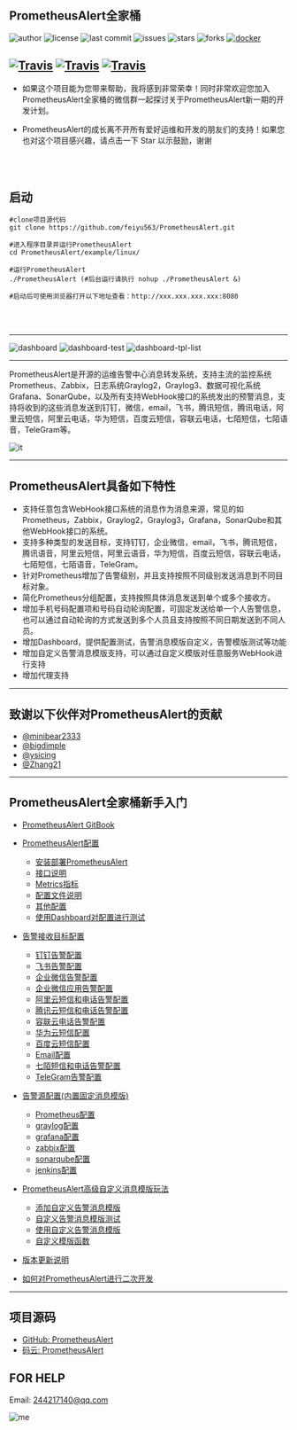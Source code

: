 ## PrometheusAlert全家桶

![author](https://img.shields.io/badge/author-jikun.zhang-blueviolet.svg)
![license](https://img.shields.io/github/license/feiyu563/PrometheusAlert.svg)
![last commit](https://img.shields.io/github/last-commit/feiyu563/PrometheusAlert.svg)
![issues](https://img.shields.io/github/issues/feiyu563/PrometheusAlert.svg)
![stars](https://img.shields.io/github/stars/feiyu563/PrometheusAlert.svg)
![forks](https://img.shields.io/github/forks/feiyu563/PrometheusAlert.svg)
[![docker](https://img.shields.io/docker/pulls/feiyu563/prometheus-alert.svg)](https://hub.docker.com/r/feiyu563/prometheus-alert)

[![Travis](https://img.shields.io/badge/language-Go-green.svg)]()
[![Travis](https://img.shields.io/badge/language-JavaScript-yellow.svg)]()
[![Travis](https://img.shields.io/badge/language-Shell-blue.svg)]()
-----------------
* 如果这个项目能为您带来帮助，我将感到非常荣幸！同时非常欢迎您加入PrometheusAlert全家桶的微信群一起探讨关于PrometheusAlert新一期的开发计划。

* PrometheusAlert的成长离不开所有爱好运维和开发的朋友们的支持！如果您也对这个项目感兴趣，请点击一下 Star 以示鼓励，谢谢


<br>
<br>

## 启动

```
#clone项目源代码
git clone https://github.com/feiyu563/PrometheusAlert.git

#进入程序目录并运行PrometheusAlert
cd PrometheusAlert/example/linux/

#运行PrometheusAlert
./PrometheusAlert (#后台运行请执行 nohup ./PrometheusAlert &)

#启动后可使用浏览器打开以下地址查看：http://xxx.xxx.xxx.xxx:8080
```


<br>
<br>

-----------------

![dashboard](https://gitee.com/feiyu563/PrometheusAlert/raw/master/doc/dashboard.png)
![dashboard-test](https://gitee.com/feiyu563/PrometheusAlert/raw/master/doc/dashboard-test.png)
![dashboard-tpl-list](https://gitee.com/feiyu563/PrometheusAlert/raw/master/doc/dashboard-tpl-list.png)

-----------------

PrometheusAlert是开源的运维告警中心消息转发系统，支持主流的监控系统Prometheus、Zabbix，日志系统Graylog2，Graylog3、数据可视化系统Grafana、SonarQube，以及所有支持WebHook接口的系统发出的预警消息，支持将收到的这些消息发送到钉钉，微信，email，飞书，腾讯短信，腾讯电话，阿里云短信，阿里云电话，华为短信，百度云短信，容联云电话，七陌短信，七陌语音，TeleGram等。

![it](https://gitee.com/feiyu563/PrometheusAlert/raw/master/doc/it.png)

--------------------------------------

PrometheusAlert具备如下特性
---------------------

 - 支持任意包含WebHook接口系统的消息作为消息来源，常见的如Prometheus，Zabbix，Graylog2，Graylog3，Grafana，SonarQube和其他WebHook接口的系统。
 - 支持多种类型的发送目标，支持钉钉，企业微信，email，飞书，腾讯短信，腾讯语音，阿里云短信，阿里云语音，华为短信，百度云短信，容联云电话，七陌短信，七陌语音，TeleGram。
 - 针对Prometheus增加了告警级别，并且支持按照不同级别发送消息到不同目标对象。
 - 简化Prometheus分组配置，支持按照具体消息发送到单个或多个接收方。
 - 增加手机号码配置项和号码自动轮询配置，可固定发送给单一个人告警信息，也可以通过自动轮询的方式发送到多个人员且支持按照不同日期发送到不同人员。
 - 增加Dashboard，提供配置测试，告警消息模版自定义，告警模版测试等功能
 - 增加自定义告警消息模版支持，可以通过自定义模版对任意服务WebHook进行支持
 - 增加代理支持
 
---------------------

致谢以下伙伴对PrometheusAlert的贡献
---------------------
 - [@minibear2333](https://github.com/minibear2333)
 - [@bigdimple](https://github.com/bigdimple)
 - [@ysicing](https://github.com/ysicing)
 - [@Zhang21](https://github.com/Zhang21)


--------------------------------------

## PrometheusAlert全家桶新手入门

* [PrometheusAlert GitBook](https://feiyu563.gitbook.io/prometheusalert)

* [PrometheusAlert配置](https://feiyu563.gitbook.io/prometheusalert)
  * [安装部署PrometheusAlert](doc/readme/install.md)
  * [接口说明](doc/readme/restful.md)
  * [Metrics指标](doc/readme/metrics.md)
  * [配置文件说明](doc/readme/setup.md)
  * [其他配置](doc/readme/other.md)
  * [使用Dashboard对配置进行测试](doc/readme/dashboard.md)
* [告警接收目标配置](https://feiyu563.gitbook.io/prometheusalert)
  * [钉钉告警配置](doc/readme/dingding.md)
  * [飞书告警配置](doc/readme/feishu.md)
  * [企业微信告警配置](doc/readme/wechat.md)
  * [企业微信应用告警配置](doc/readme/workwechat.md)
  * [阿里云短信和电话告警配置](doc/readme/aliyun.md)
  * [腾讯云短信和电话告警配置](doc/readme/tx.md)
  * [容联云电话告警配置](doc/readme/rly.md)
  * [华为云短信配置](doc/readme/hw.md)
  * [百度云短信配置](doc/readme/bd.md)
  * [Email配置](doc/readme/email.md)
  * [七陌短信和电话告警配置](doc/readme/7moor.md)
  * [TeleGram告警配置](doc/readme/tg.md)
* [告警源配置(内置固定消息模版)](https://feiyu563.gitbook.io/prometheusalert)
  * [Prometheus配置](doc/readme/prometheus.md)
  * [graylog配置](doc/readme/graylog.md)
  * [grafana配置](doc/readme/grafana.md)
  * [zabbix配置](doc/readme/zabbix.md)
  * [sonarqube配置](doc/readme/sonarqube.md)
  * [jenkins配置](doc/readme/jenkins.md)
* [PrometheusAlert高级自定义消息模版玩法](https://feiyu563.gitbook.io/prometheusalert)
  * [添加自定义告警消息模版](doc/readme/tpladd.md)
  * [自定义告警消息模版测试](doc/readme/tpltest.md)
  * [使用自定义告警消息模版](doc/readme/tpluse.md)
  * [自定义模版函数](doc/readme/tplfunc.md)
* [版本更新说明](https://github.com/feiyu563/PrometheusAlert/releases)
* [如何对PrometheusAlert进行二次开发](https://github.com/feiyu563/PrometheusAlert/wiki/%E5%A6%82%E4%BD%95%E8%BF%9B%E8%A1%8C%E3%80%90PrometheusAlert%E3%80%91%E4%BA%8C%E6%AC%A1%E5%BC%80%E5%8F%91)


--------------------------------------

项目源码
----

 - [GitHub: PrometheusAlert](https://github.com/feiyu563/PrometheusAlert)
 - [码云: PrometheusAlert](https://gitee.com/feiyu563/PrometheusAlert)

FOR HELP
----
Email: 244217140@qq.com

![me](https://gitee.com/feiyu563/PrometheusAlert/raw/master/doc/wx.png)
